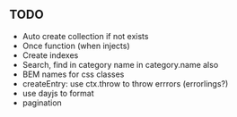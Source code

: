 ## TODO
* Auto create collection if not exists
* Once function (when injects)
* Create indexes
* Search, find in category name in category.name also
* BEM names for css classes
* createEntry: use ctx.throw to throw errrors (errorlings?)
* use dayjs to format
* pagination
